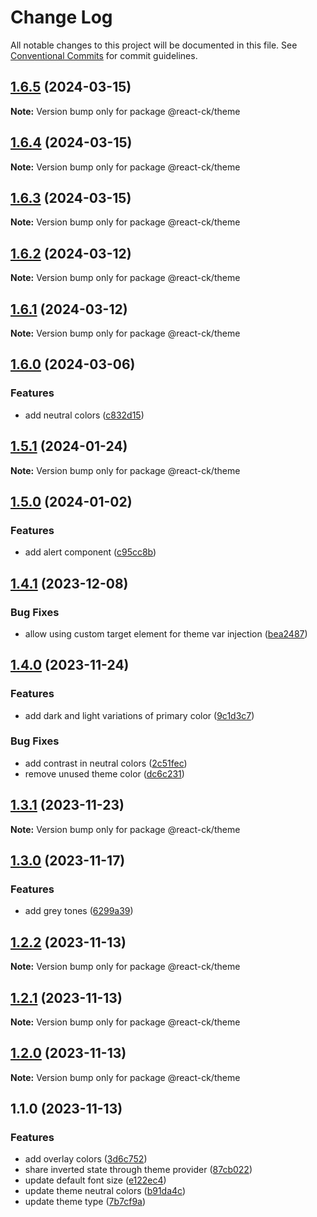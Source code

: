# Change Log

All notable changes to this project will be documented in this file.
See [Conventional Commits](https://conventionalcommits.org) for commit guidelines.

## [1.6.5](https://github.com/abelflopes/react-ck/compare/@react-ck/theme@1.6.4...@react-ck/theme@1.6.5) (2024-03-15)

**Note:** Version bump only for package @react-ck/theme





## [1.6.4](https://github.com/abelflopes/react-ck/compare/@react-ck/theme@1.6.3...@react-ck/theme@1.6.4) (2024-03-15)

**Note:** Version bump only for package @react-ck/theme





## [1.6.3](https://github.com/abelflopes/react-ck/compare/@react-ck/theme@1.6.2...@react-ck/theme@1.6.3) (2024-03-15)

**Note:** Version bump only for package @react-ck/theme





## [1.6.2](https://github.com/abelflopes/react-ck/compare/@react-ck/theme@1.6.1...@react-ck/theme@1.6.2) (2024-03-12)

**Note:** Version bump only for package @react-ck/theme





## [1.6.1](https://github.com/abelflopes/react-ck/compare/@react-ck/theme@1.6.0...@react-ck/theme@1.6.1) (2024-03-12)

**Note:** Version bump only for package @react-ck/theme





## [1.6.0](https://github.com/abelflopes/react-ck/compare/@react-ck/theme@1.5.1...@react-ck/theme@1.6.0) (2024-03-06)


### Features

* add neutral colors ([c832d15](https://github.com/abelflopes/react-ck/commit/c832d159e32badc09399ea077966d6edca9899c1))



## [1.5.1](https://github.com/abelflopes/react-ck/compare/@react-ck/theme@1.5.0...@react-ck/theme@1.5.1) (2024-01-24)

**Note:** Version bump only for package @react-ck/theme





## [1.5.0](https://github.com/abelflopes/react-ck/compare/@react-ck/theme@1.4.1...@react-ck/theme@1.5.0) (2024-01-02)


### Features

* add alert component ([c95cc8b](https://github.com/abelflopes/react-ck/commit/c95cc8b37c0471b1db11b124d5d676677b64eacb))



## [1.4.1](https://github.com/abelflopes/react-ck/compare/@react-ck/theme@1.4.0...@react-ck/theme@1.4.1) (2023-12-08)


### Bug Fixes

* allow using custom target element for theme var injection ([bea2487](https://github.com/abelflopes/react-ck/commit/bea24870cd920888c42321544eab457c9a92388a))



## [1.4.0](https://github.com/abelflopes/react-ck/compare/@react-ck/theme@1.3.1...@react-ck/theme@1.4.0) (2023-11-24)


### Features

* add dark and light variations of primary color ([9c1d3c7](https://github.com/abelflopes/react-ck/commit/9c1d3c79746dfccd7cc0aa4b86ea9344c3dd1da0))


### Bug Fixes

* add contrast in neutral colors ([2c51fec](https://github.com/abelflopes/react-ck/commit/2c51fec5f8a3e0f7b6a13428dfeb34c00cc29eb6))
* remove unused theme color ([dc6c231](https://github.com/abelflopes/react-ck/commit/dc6c2311066d837718ceee4a82f7d2878d9820b2))



## [1.3.1](https://github.com/abelflopes/react-ck/compare/@react-ck/theme@1.3.0...@react-ck/theme@1.3.1) (2023-11-23)

**Note:** Version bump only for package @react-ck/theme





## [1.3.0](https://github.com/abelflopes/react-ck/compare/@react-ck/theme@1.2.2...@react-ck/theme@1.3.0) (2023-11-17)


### Features

* add grey tones ([6299a39](https://github.com/abelflopes/react-ck/commit/6299a399e726aeb8e45c8cb48aacea516608641c))



## [1.2.2](https://github.com/abelflopes/react-ck/compare/@react-ck/theme@1.2.1...@react-ck/theme@1.2.2) (2023-11-13)

**Note:** Version bump only for package @react-ck/theme





## [1.2.1](https://github.com/abelflopes/react-ck/compare/@react-ck/theme@1.2.0...@react-ck/theme@1.2.1) (2023-11-13)

**Note:** Version bump only for package @react-ck/theme





## [1.2.0](https://github.com/abelflopes/react-ck/compare/@react-ck/theme@1.1.0...@react-ck/theme@1.2.0) (2023-11-13)

**Note:** Version bump only for package @react-ck/theme





## 1.1.0 (2023-11-13)


### Features

* add overlay colors ([3d6c752](https://github.com/abelflopes/react-ck/commit/3d6c752bef70a7909994bf8dd055cd9bd1acce08))
* share inverted state through theme provider ([87cb022](https://github.com/abelflopes/react-ck/commit/87cb022d118fcc7e5110e9a558cd08c91ca0fc6f))
* update default font size ([e122ec4](https://github.com/abelflopes/react-ck/commit/e122ec4e9fc5adac84831deb6f6417002adcbe65))
* update theme neutral colors ([b91da4c](https://github.com/abelflopes/react-ck/commit/b91da4ca3fa10d7e32b3e9d37fd6b27374f4e433))
* update theme type ([7b7cf9a](https://github.com/abelflopes/react-ck/commit/7b7cf9af096db3b242b7366bbb0a591b4ace579d))

